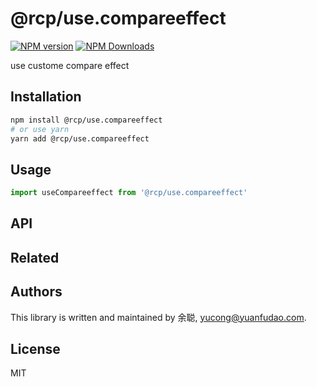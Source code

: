 # @rcp/use.compareeffect

[![NPM version](https://img.shields.io/npm/v/@rcp/use.compareeffect.svg?style=flat-square)](https://www.npmjs.com/package/@rcp/use.compareeffect)
[![NPM Downloads](https://img.shields.io/npm/dm/@rcp/use.compareeffect.svg?style=flat-square&maxAge=43200)](https://www.npmjs.com/package/@rcp/use.compareeffect)

use custome compare effect

## Installation

```bash
npm install @rcp/use.compareeffect
# or use yarn
yarn add @rcp/use.compareeffect
```

## Usage

```javascript
import useCompareeffect from '@rcp/use.compareeffect'
```

## API

## Related

## Authors

This library is written and maintained by 余聪, <a href="mailto:yucong@yuanfudao.com">yucong@yuanfudao.com</a>.

## License

MIT
